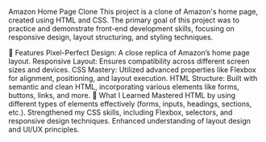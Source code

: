 Amazon Home Page Clone
This project is a clone of Amazon's home page, created using HTML and CSS. The primary goal of this project was to practice and demonstrate front-end development skills, focusing on responsive design, layout structuring, and styling techniques.

📌 Features
Pixel-Perfect Design: A close replica of Amazon’s home page layout.
Responsive Layout: Ensures compatibility across different screen sizes and devices.
CSS Mastery: Utilized advanced properties like Flexbox for alignment, positioning, and layout execution.
HTML Structure: Built with semantic and clean HTML, incorporating various elements like forms, buttons, links, and more.
🚀 What I Learned
Mastered HTML by using different types of elements effectively (forms, inputs, headings, sections, etc.).
Strengthened my CSS skills, including Flexbox, selectors, and responsive design techniques.
Enhanced understanding of layout design and UI/UX principles.
